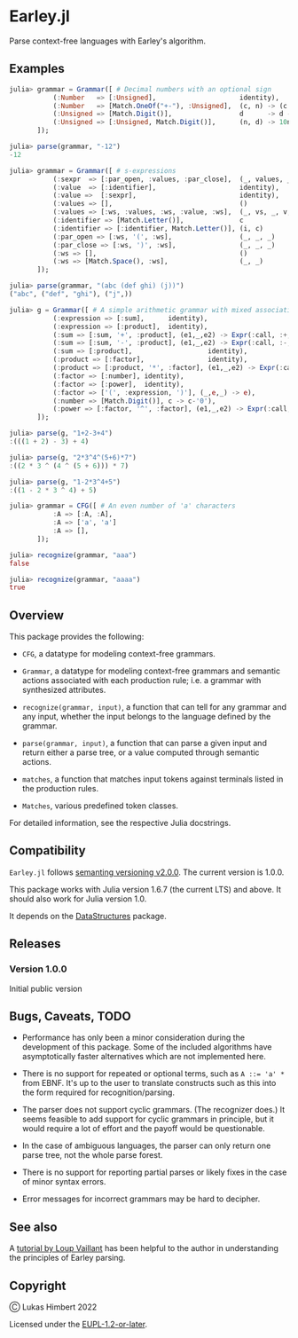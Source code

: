Earley.jl
=========

Parse context-free languages with Earley's algorithm.

Examples
--------

```julia
julia> grammar = Grammar([ # Decimal numbers with an optional sign
           (:Number   => [:Unsigned],                     identity),
           (:Number   => [Match.OneOf("+-"), :Unsigned],  (c, n) -> (c == '+') ? n : -n),
           (:Unsigned => [Match.Digit()],                 d      -> d - '0'),
           (:Unsigned => [:Unsigned, Match.Digit()],      (n, d) -> 10n + (d-'0')),
       ]);

julia> parse(grammar, "-12")
-12
```

```julia
julia> grammar = Grammar([ # s-expressions
           (:sexpr  => [:par_open, :values, :par_close],  (_, values, _)   -> tuple(values...)),
           (:value  => [:identifier],                     identity),
           (:value =>  [:sexpr],                          identity),
           (:values => [],                                ()               -> []),
           (:values => [:ws, :values, :ws, :value, :ws],  (_, vs, _, v, _) -> push!(vs, v)),
           (:identifier => [Match.Letter()],              c                -> string(c)),
           (:identifier => [:identifier, Match.Letter()], (i, c)           -> i * c),
           (:par_open => [:ws, '(', :ws],                 (_, _, _)        -> nothing),
           (:par_close => [:ws, ')', :ws],                (_, _, _)        -> nothing),
           (:ws => [],                                    ()               -> nothing),
           (:ws => [Match.Space(), :ws],                  (_, _)           -> nothing),
       ]);

julia> parse(grammar, "(abc (def ghi) (j))")
("abc", ("def", "ghi"), ("j",))
```

```julia
julia> g = Grammar([ # A simple arithmetic grammar with mixed associativity.
           (:expression => [:sum],      identity),
           (:expression => [:product],  identity),
           (:sum => [:sum, '+', :product], (e1,_,e2) -> Expr(:call, :+, e1, e2)),
           (:sum => [:sum, '-', :product], (e1,_,e2) -> Expr(:call, :-, e1, e2)),
           (:sum => [:product],                   identity),
           (:product => [:factor],                identity),
           (:product => [:product, '*', :factor], (e1,_,e2) -> Expr(:call, :*, e1, e2)),
           (:factor => [:number], identity),
           (:factor => [:power],  identity),
           (:factor => ['(', :expression, ')'], (_,e,_) -> e),
           (:number => [Match.Digit()], c -> c-'0'),
           (:power => [:factor, '^', :factor], (e1,_,e2) -> Expr(:call, :^, e1, e2)),
       ]);

julia> parse(g, "1+2-3+4")
:(((1 + 2) - 3) + 4)

julia> parse(g, "2*3^4^(5+6)*7")
:((2 * 3 ^ (4 ^ (5 + 6))) * 7)

julia> parse(g, "1-2*3^4+5")
:((1 - 2 * 3 ^ 4) + 5)
```

```julia
julia> grammar = CFG([ # An even number of 'a' characters
           :A => [:A, :A],
           :A => ['a', 'a']
           :A => [],
       ]);

julia> recognize(grammar, "aaa")
false

julia> recognize(grammar, "aaaa")
true
```


Overview
--------

This package provides the following:

* `CFG`, a datatype for modeling context-free grammars.

* `Grammar`, a datatype for modeling context-free grammars and semantic actions associated with each production rule; i.e. a grammar with synthesized attributes.

* `recognize(grammar, input)`, a function that can tell for any grammar and any input, whether the input belongs to the language defined by the grammar.

* `parse(grammar, input)`, a function that can parse a given input and return either a parse tree, or a value computed through semantic actions.

* `matches`, a function that matches input tokens against terminals listed in the production rules.

* `Matches`, various predefined token classes.

For detailed information, see the respective Julia docstrings.


Compatibility
-------------

`Earley.jl` follows [semanting versioning v2.0.0](https://semver.org/).
The current version is 1.0.0.

This package works with Julia version 1.6.7 (the current LTS) and above.
It should also work for Julia version 1.0.

It depends on the [DataStructures](https://github.com/JuliaCollections/DataStructures.jl) package.


Releases
--------

### Version 1.0.0

Initial public version


Bugs, Caveats, TODO
-------------------

- Performance has only been a minor consideration during the development of this package.
  Some of the included algorithms have asymptotically faster alternatives which are not implemented here.

- There is no support for repeated or optional terms, such as `A ::= 'a' *` from EBNF.
  It's up to the user to translate constructs such as this into the form required for recognition/parsing.

- The parser does not support cyclic grammars.
  (The recognizer does.)
  It seems feasible to add support for cyclic grammars in principle, but it would require a lot of effort and the payoff would be questionable.

- In the case of ambiguous languages, the parser can only return one parse tree, not the whole parse forest.

- There is no support for reporting partial parses or likely fixes in the case of minor syntax errors.

- Error messages for incorrect grammars may be hard to decipher.


See also
--------

A [tutorial by Loup Vaillant](https://loup-vaillant.fr/tutorials/earley-parsing/) has been helpful to the author in understanding the principles of Earley parsing.


Copyright
---------

Ⓒ Lukas Himbert 2022

Licensed under the [EUPL-1.2-or-later](https://joinup.ec.europa.eu/collection/eupl/eupl-text-eupl-12).
